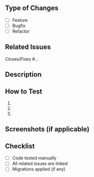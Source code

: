 ## Type of Changes

- [ ] Feature
- [ ] Bugfix
- [ ] Refactor

## Related Issues

Closes/Fixes #...

## Description

<!-- What was done -->

## How to Test

<!-- Steps to verify functionality -->

1. 
2. 
3. 

## Screenshots (if applicable)

## Checklist

- [ ] Code tested manually
- [ ] All related issues are linked
- [ ] Migrations applied (if any)